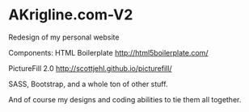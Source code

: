 AKrigline.com-V2
================

Redesign of my personal website

Components:
HTML Boilerplate
http://html5boilerplate.com/

PictureFill 2.0
http://scottjehl.github.io/picturefill/

SASS, Bootstrap, and a whole ton of other stuff.

And of course my designs and coding abilities to tie them all together.
